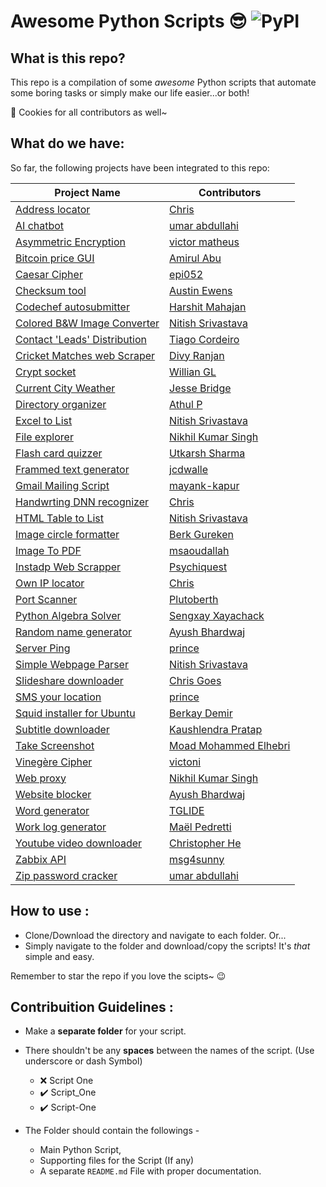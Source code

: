 # Awesome Python Scripts :sunglasses: <img alt="PyPI" src="https://warehouse-camo.cmh1.psfhosted.org/18509a25dde64f893bd96f21682bd6211c3d4e80/68747470733a2f2f696d672e736869656c64732e696f2f707970692f707976657273696f6e732f64796e61636f6e662e737667">

## What is this repo?
This repo is a compilation of some *awesome* Python scripts that automate some boring tasks or simply make our life easier...or both!

:cookie: Cookies for all contributors as well~

## What do we have:

So far, the following projects have been integrated to this repo:

| Project Name | Contributors |
|--|--|
| [Address locator](https://github.com/hastagAB/Awesome-Python-Scripts/tree/master/Location_Of_Adress) | [Chris]() |
|[AI chatbot](https://github.com/hastagAB/Awesome-Python-Scripts/tree/master/Artificial-intelligence_bot) |[umar abdullahi](https://github.com/umarbrowser) |
|[Asymmetric Encryption](https://github.com/hastagAB/Awesome-Python-Scripts/tree/master/asymmetric_cryptography) |[victor matheus](https://github.com/victormatheusc) |
|[Bitcoin price GUI](https://github.com/hastagAB/Awesome-Python-Scripts/tree/master/Bitcoin-Price-GUI) |[Amirul Abu](https://github.com/amirulabu) |
|[Caesar Cipher](https://github.com/hastagAB/Awesome-Python-Scripts/tree/master/caeser_cipher) |[epi052](https://github.com/epi052) |
|[Checksum tool](https://github.com/hastagAB/Awesome-Python-Scripts/tree/master/Checksum) |[Austin Ewens](https://github.com/aewens) |
|[Codechef autosubmitter](https://github.com/hastagAB/Awesome-Python-Scripts/tree/master/Codechef-Code-Submitter) |[Harshit Mahajan](https://github.com/hmahajan99) |
|[Colored B&W Image Converter](https://github.com/hastagAB/Awesome-Python-Scripts/tree/master/Color_to_BW_Converter) |[Nitish Srivastava](https://github.com/nitish-iiitd) |
|[Contact 'Leads' Distribution](https://github.com/hastagAB/Awesome-Python-Scripts/tree/master/Contact-Distribution) |[Tiago Cordeiro](https://github.com/tiagocordeiro) |
|[Cricket Matches web Scraper](https://github.com/hastagAB/Awesome-Python-Scripts/tree/master/CricBuzz_Score_Update) |[Divy Ranjan](https://github.com/divyranjan17) |
| [Crypt socket](https://github.com/hastagAB/Awesome-Python-Scripts/tree/master/Crypt_Socket)|[Willian GL](https://github.com/williangl) |
|[Current City Weather](https://github.com/hastagAB/Awesome-Python-Scripts/tree/master/Current_City_Weather) |[Jesse Bridge](https://github.com/jessebridge) |
|[Directory organizer](https://github.com/hastagAB/Awesome-Python-Scripts/tree/master/Directory-organizer) | [Athul P](https://github.com/athulpn) |
|[Excel to List](https://github.com/hastagAB/Awesome-Python-Scripts/tree/master/Excel_to_ListofList) | [Nitish Srivastava](https://github.com/nitish-iiitd)|
|[File explorer](https://github.com/hastagAB/Awesome-Python-Scripts/tree/master/File-Explorer-Dialog-Box) | [Nikhil Kumar Singh](https://github.com/nikhilkumarsingh)|
|[Flash card quizzer](https://github.com/hastagAB/Awesome-Python-Scripts/tree/master/Flash-card-Challenge) |[Utkarsh Sharma](https://github.com/Utkarsh1308) |
|[Frammed text generator](https://github.com/hastagAB/Awesome-Python-Scripts/tree/master/FramedText) | [jcdwalle](https://github.com/jcdwalle)|
|[Gmail Mailing Script](https://github.com/hastagAB/Awesome-Python-Scripts/tree/master/mailing) |[mayank-kapur](https://github.com/kapurm17) |
|[Handwrting DNN recognizer](https://github.com/hastagAB/Awesome-Python-Scripts/tree/master/Handwriting_Recognizer) |[Chris]() |
|[HTML Table to List](https://github.com/hastagAB/Awesome-Python-Scripts/tree/master/HTML_Table_to_List) | [Nitish Srivastava](https://github.com/nitish-iiitd)|
|[Image circle formatter](https://github.com/hastagAB/Awesome-Python-Scripts/tree/master/Image-Circulator) |[Berk Gureken](https://github.com/bureken) | 
|[Image To PDF](https://github.com/hastagAB/Awesome-Python-Scripts/tree/master/images2pdf)|[msaoudallah](https://github.com/msaoudallah)|
|[Instadp Web Scrapper](https://github.com/hastagAB/Awesome-Python-Scripts/tree/master/InstadpShower)|[Psychiquest](https://github.com/psychiquest)|
|[Own IP locator](https://github.com/hastagAB/Awesome-Python-Scripts/tree/master/Location_Of_Own_IP_Adress)|[Chris]()|
|[Port Scanner](https://github.com/hastagAB/Awesome-Python-Scripts/tree/master/Port_Scanner)|[Plutoberth](https://github.com/Plutoberth)|
|[Python Algebra Solver](https://github.com/hastagAB/Awesome-Python-Scripts/tree/master/Algebra-Solver)|[Sengxay Xayachack](https://github.com/frankxayachack)|
|[Random name generator](https://github.com/hastagAB/Awesome-Python-Scripts/tree/master/Random_Names_Generator)| [Ayush Bhardwaj](https://github.com/hastagAB)|
|[Server Ping](https://github.com/hastagAB/Awesome-Python-Scripts/tree/master/Ping_Server)|[prince]()|
|[Simple Webpage Parser](https://github.com/hastagAB/Awesome-Python-Scripts/tree/master/SimpleWebpageParser)|[Nitish Srivastava](https://github.com/nitish-iiitd)|
|[Slideshare downloader](https://github.com/hastagAB/Awesome-Python-Scripts/tree/master/Slideshare-Downloader)|[Chris Goes](https://github.com/GhostofGoes)|
|[SMS your location](https://github.com/hastagAB/Awesome-Python-Scripts/tree/master/SmsYourLocation)|[prince]()|
|[Squid installer for Ubuntu](https://github.com/hastagAB/Awesome-Python-Scripts/tree/master/Squid-Proxy-Installer-for-Ubuntu16)|[Berkay Demir]()|
|[Subtitle downloader](https://github.com/hastagAB/Awesome-Python-Scripts/tree/master/Subtitle-downloader)|[Kaushlendra Pratap](https://github.com/kaushl1998)|
|[Take Screenshot](https://github.com/hastagAB/Awesome-Python-Scripts/tree/master/Take_screenshot)|[Moad Mohammed Elhebri](https://github.com/moadmmh)|
|[Vinegère Cipher](https://github.com/hastagAB/Awesome-Python-Scripts/tree/master/vigenere_cipher)|[victoni](https://github.com/victoni)|
|[Web proxy](https://github.com/hastagAB/Awesome-Python-Scripts/tree/master/Proxy-Request)|[Nikhil Kumar Singh](https://github.com/nikhilkumarsingh)|
|[Website blocker](https://github.com/hastagAB/Awesome-Python-Scripts/tree/master/Website-Blocker)|[Ayush Bhardwaj](https://github.com/hastagAB)|
|[Word generator](https://github.com/hastagAB/Awesome-Python-Scripts/tree/master/Word-generator)|[TGLIDE](https://github.com/TGlide)|
|[Work log generator](https://github.com/hastagAB/Awesome-Python-Scripts/tree/master/Work_Log_Generator)|[Maël Pedretti](https://github.com/73VW)|
|[Youtube video downloader](https://github.com/hastagAB/Awesome-Python-Scripts/tree/master/Youtube_Video_Downloader)|[Christopher He](https://github.com/hecris)|
|[Zabbix API](https://github.com/hastagAB/Awesome-Python-Scripts/tree/master/zabbix_api)|[msg4sunny](https://github.com/msg4sunny)|
|[Zip password cracker](https://github.com/hastagAB/Awesome-Python-Scripts/tree/master/zip_password_cracker)|[umar abdullahi](https://github.com/umarbrowser)|

## How to use :

- Clone/Download the directory and navigate to each folder. Or...
- Simply navigate to the folder and download/copy the scripts! It's *that* simple and easy.

Remember to star the repo if you love the scipts~ :wink:

## Contribuition Guidelines :
- Make a **separate folder** for your script.
- There shouldn't be any **spaces** between the names of the script. (Use underscore or dash Symbol) 
	- :x: Script One
	- :heavy_check_mark: Script_One
	- :heavy_check_mark: Script-One

- The Folder should contain the followings -
	- Main Python Script, 
	- Supporting files for the Script (If any)
	-  A separate `README.md` File with proper documentation.
